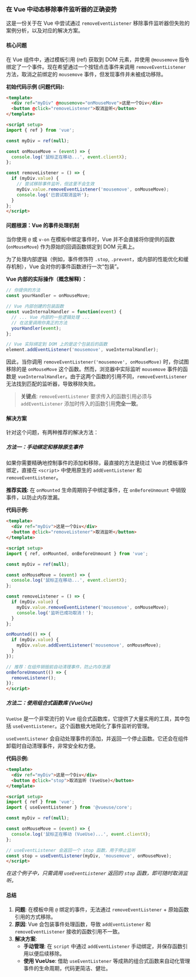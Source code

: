 ### 在 Vue 中动态移除事件监听器的正确姿势

这是一份关于在 Vue 中尝试通过 `removeEventListener` 移除事件监听器但失败的案例分析，以及对应的解决方案。

#### 核心问题

在 Vue 组件中，通过模板引用 (ref) 获取到 DOM 元素，并使用 `@mousemove` 指令绑定了一个事件。现在希望通过一个按钮点击事件来调用 `removeEventListener` 方法，取消之前绑定的 `mousemove` 事件，但发现事件并未被成功移除。

**初始代码示例 (问题代码):**

```html
<template>
  <div ref="myDiv" @mousemove="onMouseMove">这是一个Div</div>
  <button @click="removeListener">取消监听</button>
</template>

<script setup>
import { ref } from 'vue';

const myDiv = ref(null);

const onMouseMove = (event) => {
  console.log('鼠标正在移动...', event.clientX);
};

const removeListener = () => {
  if (myDiv.value) {
    // 尝试移除事件监听，但这里不会生效
    myDiv.value.removeEventListener('mousemove', onMouseMove);
    console.log('已尝试取消监听');
  }
};
</script>
```

#### 问题根源：Vue 的事件处理机制

当你使用 `@` 或 `v-on` 在模板中绑定事件时，Vue 并不会直接将你提供的函数 (`onMouseMove`) 作为原始的回调函数绑定到 DOM 元素上。

为了处理内部逻辑（例如，事件修饰符 `.stop`, `.prevent`，或内部的性能优化和缓存机制），Vue 会对你的事件函数进行一次“包装”。

**Vue 内部的实际操作（概念解释）：**

```javascript
// 你提供的方法
const yourHandler = onMouseMove;

// Vue 内部创建的包装函数
const vueInternalHandler = function(event) {
  // ... Vue 内部的一些逻辑处理 ...
  // 在这里调用你真正的方法
  yourHandler(event);
};

// Vue 实际绑定到 DOM 上的是这个包装后的函数
element.addEventListener('mousemove', vueInternalHandler);
```

因此，当你调用 `removeEventListener('mousemove', onMouseMove)` 时，你试图移除的是 `onMouseMove` 这个函数。然而，浏览器中实际监听 `mousemove` 事件的函数是 `vueInternalHandler`。由于这两个函数的引用不同，`removeEventListener` 无法找到匹配的监听器，导致移除失败。

> **关键点**: `removeEventListener` 要求传入的函数引用必须与 `addEventListener` 添加时传入的函数引用**完全一致**。

#### 解决方案

针对这个问题，有两种推荐的解决方法：

##### 方法一：手动绑定和移除原生事件

如果你需要精确地控制事件的添加和移除，最直接的方法是绕过 Vue 的模板事件绑定，直接在 `<script>` 中使用原生的 `addEventListener` 和 `removeEventListener`。

**推荐实践:** 在 `onMounted` 生命周期钩子中绑定事件，在 `onBeforeUnmount` 中销毁事件，以防止内存泄漏。

**代码示例:**

```html
<template>
  <div ref="myDiv">这是一个Div</div>
  <button @click="removeListener">取消监听</button>
</template>

<script setup>
import { ref, onMounted, onBeforeUnmount } from 'vue';

const myDiv = ref(null);

const onMouseMove = (event) => {
  console.log('鼠标正在移动...', event.clientX);
};

const removeListener = () => {
  if (myDiv.value) {
    myDiv.value.removeEventListener('mousemove', onMouseMove);
    console.log('监听已成功取消！');
  }
};

onMounted(() => {
  if (myDiv.value) {
    myDiv.value.addEventListener('mousemove', onMouseMove);
  }
});

// 推荐：在组件销毁前自动清理事件，防止内存泄漏
onBeforeUnmount(() => {
  removeListener();
});
</script>
```

##### 方法二：使用组合式函数库 (VueUse)

`VueUse` 是一个非常流行的 Vue 组合式函数库，它提供了大量实用的工具，其中包括 `useEventListener`。这个函数极大地简化了事件监听的管理。

`useEventListener` 会自动处理事件的添加，并返回一个停止函数。它还会在组件卸载时自动清理事件，非常安全和方便。

**代码示例:**

```html
<template>
  <div ref="myDiv">这是一个Div</div>
  <button @click="stop">取消监听 (VueUse)</button>
</template>

<script setup>
import { ref } from 'vue';
import { useEventListener } from '@vueuse/core';

const myDiv = ref(null);

const onMouseMove = (event) => {
  console.log('鼠标正在移动 (VueUse)...', event.clientX);
};

// useEventListener 会返回一个 stop 函数，用于停止监听
const stop = useEventListener(myDiv, 'mousemove', onMouseMove);
</script>
```

*在这个例子中，只需调用 `useEventListener` 返回的 `stop` 函数，即可随时取消监听。*

#### 总结

1.  **问题**: 在模板中用 `@` 绑定的事件，无法通过 `removeEventListener` + 原始函数引用的方式移除。
2.  **原因**: Vue 会包装事件处理函数，导致 `addEventListener` 和 `removeEventListener` 接收的函数引用不一致。
3.  **解决方案**:
      * **手动管理**: 在 `script` 中通过 `addEventListener` 手动绑定，并保存函数引用以便后续移除。
      * **使用 VueUse**: 借助 `useEventListener` 等成熟的组合式函数来自动化管理事件的生命周期，代码更简洁、健壮。